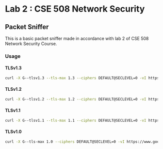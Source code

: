 # Lab 2 : CSE 508 Network Security


## Packet Sniffer
This is a basic packet sniffer made in accordance with lab 2 of CSE 508 Network Security Course. 

### Usage

#### TLSv1.3
```bash
curl -X G--tlsv1.3 --tls-max 1.3 --ciphers DEFAULT@SECLEVEL=0 -vI https://www.google.com       
```
#### TLSv1.2
```bash
curl -X G--tlsv1.2 --tls-max 1.2 --ciphers DEFAULT@SECLEVEL=0 -vI https://www.google.com    
```
#### TLSv1.1

```bash
curl -X G--tlsv1.1 --tls-max 1.1 --ciphers DEFAULT@SECLEVEL=0 -vI https://www.google.com  
```

#### TLSv1.0
```bash
curl -X G--tls-max 1.0 --ciphers DEFAULT@SECLEVEL=0 -vI https://www.google.com 
```